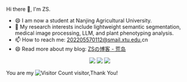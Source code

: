 

Hi there 👋, I'm ZS.
- 😄 I am now a student at Nanjing Agricultural University.
- 🔭 My research interests include lightweight semantic segmentation, medical image processing, LLM, and plant phenotyping analysis.
- 📫 How to reach me: 202205570112@smail.xtu.edu,cn
- 😄 Read more about my blog: [ZSの博客 - 荒岛](https://zsspce.top/)




<p align="center">
<a href="https://github.com/xiaolingdudu"><img src="https://img.shields.io/badge/GitHub-ZS1314-blue?logo=github" /></a>

<img src="https://img.shields.io/badge/QQ-2532471997-green?logo=tencentqq" />
<!-- https://github.com/antonkomarev/github-profile-views-counter -->
<img src="https://komarev.com/ghpvc/?username=ZS1314&abbreviated=true&color=yellow" />
</p>
<!-- https://github.com/kyechan99/capsule-render -->

You are my ![Visitor Count](https://profile-counter.glitch.me/wisdom-zhe/count.svg) visitor,Thank You!

